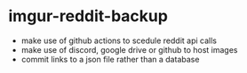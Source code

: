 # imgur-reddit-backup

- make use of github actions to scedule reddit api calls
- make use of discord, google drive or github to host images
- commit links to a json file rather than a database